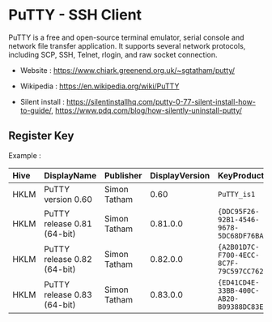 # PuTTY - SSH Client

PuTTY is a free and open-source terminal emulator, serial console and network file transfer application.
It supports several network protocols, including SCP, SSH, Telnet, rlogin, and raw socket connection.

* Website : https://www.chiark.greenend.org.uk/~sgtatham/putty/
* Wikipedia : https://en.wikipedia.org/wiki/PuTTY

* Silent install : https://silentinstallhq.com/putty-0-77-silent-install-how-to-guide/,
  https://www.pdq.com/blog/how-silently-uninstall-putty/


## Register Key

Example :

 | Hive | DisplayName | Publisher | DisplayVersion | KeyProduct | UninstallExe |
 |:---- |:----------- |:--------- |:-------------- |:---------- |:------------ |
 | HKLM | PuTTY version 0.60 | Simon Tatham | 0.60 | `PuTTY_is1` | `"C:\Program Files (x86)\PuTTY\unins000.exe"` |
 | HKLM | PuTTY release 0.81 (64-bit) | Simon Tatham | 0.81.0.0 | `{DDC95F26-92B1-4546-9678-5DC68DF76BA0}` | `MsiExec.exe /X{DDC95F26-92B1-4546-9678-5DC68DF76BA0}` |
 | HKLM | PuTTY release 0.82 (64-bit) | Simon Tatham | 0.82.0.0 | `{A2B01D7C-F700-4ECC-8C7F-79C597CC7628}` | `MsiExec.exe /X{A2B01D7C-F700-4ECC-8C7F-79C597CC7628}` |
 | HKLM | PuTTY release 0.83 (64-bit) | Simon Tatham | 0.83.0.0 | `{ED41CD4E-33BB-400C-AB20-B09388DC83EF}` | `MsiExec.exe /X{ED41CD4E-33BB-400C-AB20-B09388DC83EF}` |
